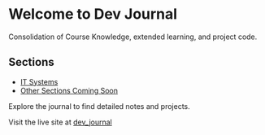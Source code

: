 # Welcome to Dev Journal

Consolidation of Course Knowledge, extended learning, and project code.

## Sections

- [IT Systems](it-systems/index.md)  <!-- Link to IT Systems section -->
- [Other Sections Coming Soon](#)    <!-- You can add more sections here -->

Explore the journal to find detailed notes and projects.

Visit the live site at [dev_journal](https://sammy-john.github.io/dev_journal/)
